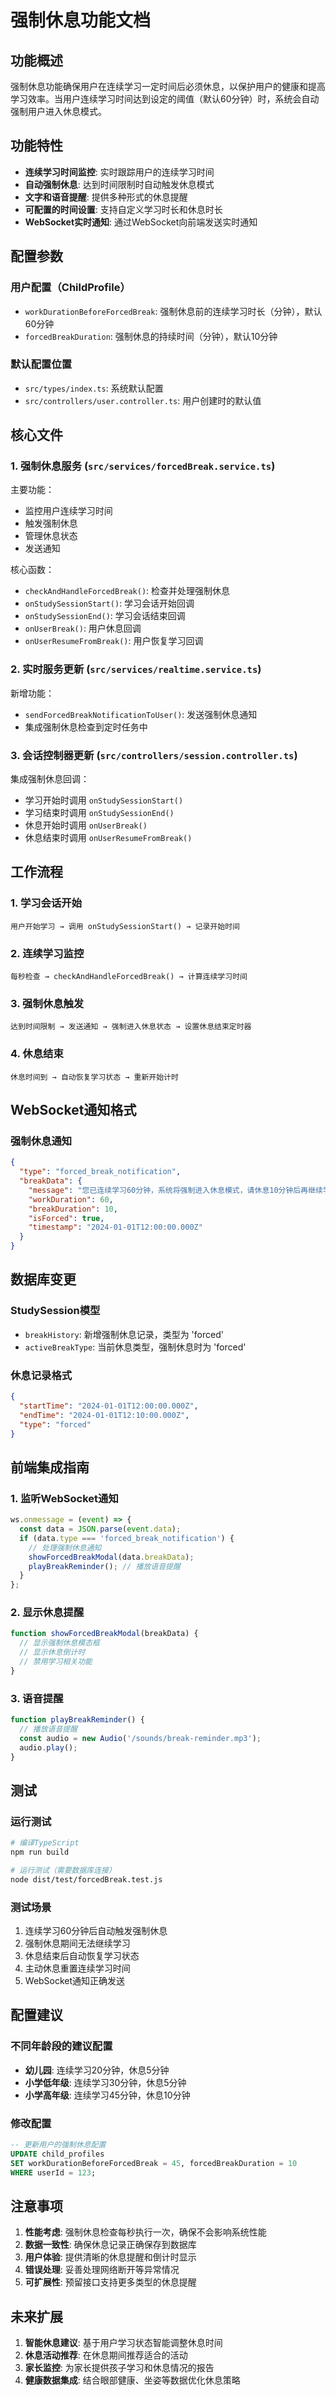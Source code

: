 # 强制休息功能文档

## 功能概述

强制休息功能确保用户在连续学习一定时间后必须休息，以保护用户的健康和提高学习效率。当用户连续学习时间达到设定的阈值（默认60分钟）时，系统会自动强制用户进入休息模式。

## 功能特性

- **连续学习时间监控**: 实时跟踪用户的连续学习时间
- **自动强制休息**: 达到时间限制时自动触发休息模式
- **文字和语音提醒**: 提供多种形式的休息提醒
- **可配置的时间设置**: 支持自定义学习时长和休息时长
- **WebSocket实时通知**: 通过WebSocket向前端发送实时通知

## 配置参数

### 用户配置（ChildProfile）

- `workDurationBeforeForcedBreak`: 强制休息前的连续学习时长（分钟），默认60分钟
- `forcedBreakDuration`: 强制休息的持续时间（分钟），默认10分钟

### 默认配置位置

- `src/types/index.ts`: 系统默认配置
- `src/controllers/user.controller.ts`: 用户创建时的默认值

## 核心文件

### 1. 强制休息服务 (`src/services/forcedBreak.service.ts`)

主要功能：
- 监控用户连续学习时间
- 触发强制休息
- 管理休息状态
- 发送通知

核心函数：
- `checkAndHandleForcedBreak()`: 检查并处理强制休息
- `onStudySessionStart()`: 学习会话开始回调
- `onStudySessionEnd()`: 学习会话结束回调
- `onUserBreak()`: 用户休息回调
- `onUserResumeFromBreak()`: 用户恢复学习回调

### 2. 实时服务更新 (`src/services/realtime.service.ts`)

新增功能：
- `sendForcedBreakNotificationToUser()`: 发送强制休息通知
- 集成强制休息检查到定时任务中

### 3. 会话控制器更新 (`src/controllers/session.controller.ts`)

集成强制休息回调：
- 学习开始时调用 `onStudySessionStart()`
- 学习结束时调用 `onStudySessionEnd()`
- 休息开始时调用 `onUserBreak()`
- 休息结束时调用 `onUserResumeFromBreak()`

## 工作流程

### 1. 学习会话开始
```
用户开始学习 → 调用 onStudySessionStart() → 记录开始时间
```

### 2. 连续学习监控
```
每秒检查 → checkAndHandleForcedBreak() → 计算连续学习时间
```

### 3. 强制休息触发
```
达到时间限制 → 发送通知 → 强制进入休息状态 → 设置休息结束定时器
```

### 4. 休息结束
```
休息时间到 → 自动恢复学习状态 → 重新开始计时
```

## WebSocket通知格式

### 强制休息通知
```json
{
  "type": "forced_break_notification",
  "breakData": {
    "message": "您已连续学习60分钟，系统将强制进入休息模式，请休息10分钟后再继续学习。",
    "workDuration": 60,
    "breakDuration": 10,
    "isForced": true,
    "timestamp": "2024-01-01T12:00:00.000Z"
  }
}
```

## 数据库变更

### StudySession模型
- `breakHistory`: 新增强制休息记录，类型为 'forced'
- `activeBreakType`: 当前休息类型，强制休息时为 'forced'

### 休息记录格式
```json
{
  "startTime": "2024-01-01T12:00:00.000Z",
  "endTime": "2024-01-01T12:10:00.000Z",
  "type": "forced"
}
```

## 前端集成指南

### 1. 监听WebSocket通知
```javascript
ws.onmessage = (event) => {
  const data = JSON.parse(event.data);
  if (data.type === 'forced_break_notification') {
    // 处理强制休息通知
    showForcedBreakModal(data.breakData);
    playBreakReminder(); // 播放语音提醒
  }
};
```

### 2. 显示休息提醒
```javascript
function showForcedBreakModal(breakData) {
  // 显示强制休息模态框
  // 显示休息倒计时
  // 禁用学习相关功能
}
```

### 3. 语音提醒
```javascript
function playBreakReminder() {
  // 播放语音提醒
  const audio = new Audio('/sounds/break-reminder.mp3');
  audio.play();
}
```

## 测试

### 运行测试
```bash
# 编译TypeScript
npm run build

# 运行测试（需要数据库连接）
node dist/test/forcedBreak.test.js
```

### 测试场景
1. 连续学习60分钟后自动触发强制休息
2. 强制休息期间无法继续学习
3. 休息结束后自动恢复学习状态
4. 主动休息重置连续学习时间
5. WebSocket通知正确发送

## 配置建议

### 不同年龄段的建议配置

- **幼儿园**: 连续学习20分钟，休息5分钟
- **小学低年级**: 连续学习30分钟，休息5分钟
- **小学高年级**: 连续学习45分钟，休息10分钟

### 修改配置
```sql
-- 更新用户的强制休息配置
UPDATE child_profiles 
SET workDurationBeforeForcedBreak = 45, forcedBreakDuration = 10 
WHERE userId = 123;
```

## 注意事项

1. **性能考虑**: 强制休息检查每秒执行一次，确保不会影响系统性能
2. **数据一致性**: 确保休息记录正确保存到数据库
3. **用户体验**: 提供清晰的休息提醒和倒计时显示
4. **错误处理**: 妥善处理网络断开等异常情况
5. **可扩展性**: 预留接口支持更多类型的休息提醒

## 未来扩展

1. **智能休息建议**: 基于用户学习状态智能调整休息时间
2. **休息活动推荐**: 在休息期间推荐适合的活动
3. **家长监控**: 为家长提供孩子学习和休息情况的报告
4. **健康数据集成**: 结合眼部健康、坐姿等数据优化休息策略